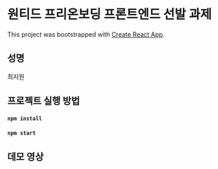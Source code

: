 # 원티드 프리온보딩 프론트엔드 선발 과제

This project was bootstrapped with [Create React App](https://github.com/facebook/create-react-app).

## 성명

최지원

## 프로젝트 실행 방법

#### `npm install`

#### `npm start`

## 데모 영상
